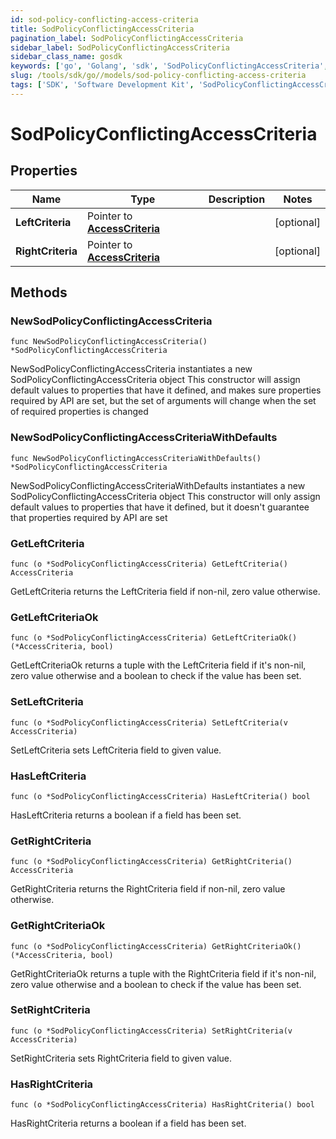 ```yaml
---
id: sod-policy-conflicting-access-criteria
title: SodPolicyConflictingAccessCriteria
pagination_label: SodPolicyConflictingAccessCriteria
sidebar_label: SodPolicyConflictingAccessCriteria
sidebar_class_name: gosdk
keywords: ['go', 'Golang', 'sdk', 'SodPolicyConflictingAccessCriteria', 'SodPolicyConflictingAccessCriteria'] 
slug: /tools/sdk/go//models/sod-policy-conflicting-access-criteria
tags: ['SDK', 'Software Development Kit', 'SodPolicyConflictingAccessCriteria', 'SodPolicyConflictingAccessCriteria']
---
```


# SodPolicyConflictingAccessCriteria

## Properties

Name | Type | Description | Notes
------------ | ------------- | ------------- | -------------
**LeftCriteria** | Pointer to [**AccessCriteria**](access-criteria) |  | [optional] 
**RightCriteria** | Pointer to [**AccessCriteria**](access-criteria) |  | [optional] 

## Methods

### NewSodPolicyConflictingAccessCriteria

`func NewSodPolicyConflictingAccessCriteria() *SodPolicyConflictingAccessCriteria`

NewSodPolicyConflictingAccessCriteria instantiates a new SodPolicyConflictingAccessCriteria object
This constructor will assign default values to properties that have it defined,
and makes sure properties required by API are set, but the set of arguments
will change when the set of required properties is changed

### NewSodPolicyConflictingAccessCriteriaWithDefaults

`func NewSodPolicyConflictingAccessCriteriaWithDefaults() *SodPolicyConflictingAccessCriteria`

NewSodPolicyConflictingAccessCriteriaWithDefaults instantiates a new SodPolicyConflictingAccessCriteria object
This constructor will only assign default values to properties that have it defined,
but it doesn't guarantee that properties required by API are set

### GetLeftCriteria

`func (o *SodPolicyConflictingAccessCriteria) GetLeftCriteria() AccessCriteria`

GetLeftCriteria returns the LeftCriteria field if non-nil, zero value otherwise.

### GetLeftCriteriaOk

`func (o *SodPolicyConflictingAccessCriteria) GetLeftCriteriaOk() (*AccessCriteria, bool)`

GetLeftCriteriaOk returns a tuple with the LeftCriteria field if it's non-nil, zero value otherwise
and a boolean to check if the value has been set.

### SetLeftCriteria

`func (o *SodPolicyConflictingAccessCriteria) SetLeftCriteria(v AccessCriteria)`

SetLeftCriteria sets LeftCriteria field to given value.

### HasLeftCriteria

`func (o *SodPolicyConflictingAccessCriteria) HasLeftCriteria() bool`

HasLeftCriteria returns a boolean if a field has been set.

### GetRightCriteria

`func (o *SodPolicyConflictingAccessCriteria) GetRightCriteria() AccessCriteria`

GetRightCriteria returns the RightCriteria field if non-nil, zero value otherwise.

### GetRightCriteriaOk

`func (o *SodPolicyConflictingAccessCriteria) GetRightCriteriaOk() (*AccessCriteria, bool)`

GetRightCriteriaOk returns a tuple with the RightCriteria field if it's non-nil, zero value otherwise
and a boolean to check if the value has been set.

### SetRightCriteria

`func (o *SodPolicyConflictingAccessCriteria) SetRightCriteria(v AccessCriteria)`

SetRightCriteria sets RightCriteria field to given value.

### HasRightCriteria

`func (o *SodPolicyConflictingAccessCriteria) HasRightCriteria() bool`

HasRightCriteria returns a boolean if a field has been set.


